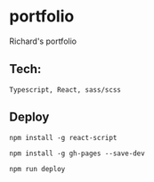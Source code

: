# portfolio

Richard's portfolio

## Tech:

`Typescript, React, sass/scss`

## Deploy

`npm install -g react-script`

`npm install -g gh-pages --save-dev`

`npm run deploy`
